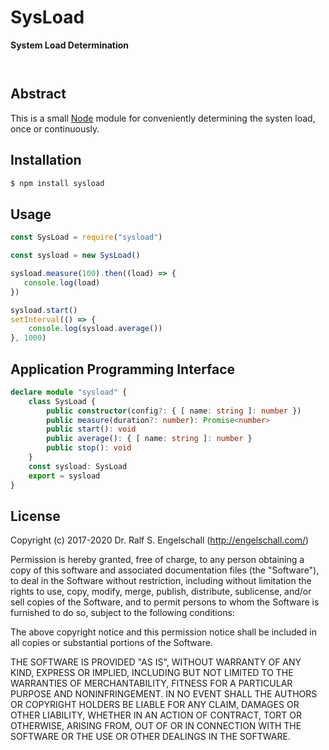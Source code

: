 
SysLoad
=======

**System Load Determination**

<p/>
<img src="https://nodei.co/npm/sysload.png?downloads=true&stars=true" alt=""/>

<p/>
<img src="https://david-dm.org/rse/sysload.png" alt=""/>

Abstract
--------

This is a small [Node](https://nodejs.org/) module for conveniently
determining the systen load, once or continuously.

Installation
------------

```sh
$ npm install sysload
```

Usage
-----

```js
const SysLoad = require("sysload")

const sysload = new SysLoad()

sysload.measure(100).then((load) => {
   console.log(load)
})

sysload.start()
setInterval(() => {
    console.log(sysload.average())
}, 1000)
```

Application Programming Interface
---------------------------------

```ts
declare module "sysload" {
    class SysLoad {
        public constructor(config?: { [ name: string ]: number })
        public measure(duration?: number): Promise<number>
        public start(): void
        public average(): { [ name: string ]: number }
        public stop(): void
    }
    const sysload: SysLoad
    export = sysload
}
```

License
-------

Copyright (c) 2017-2020 Dr. Ralf S. Engelschall (http://engelschall.com/)

Permission is hereby granted, free of charge, to any person obtaining
a copy of this software and associated documentation files (the
"Software"), to deal in the Software without restriction, including
without limitation the rights to use, copy, modify, merge, publish,
distribute, sublicense, and/or sell copies of the Software, and to
permit persons to whom the Software is furnished to do so, subject to
the following conditions:

The above copyright notice and this permission notice shall be included
in all copies or substantial portions of the Software.

THE SOFTWARE IS PROVIDED "AS IS", WITHOUT WARRANTY OF ANY KIND,
EXPRESS OR IMPLIED, INCLUDING BUT NOT LIMITED TO THE WARRANTIES OF
MERCHANTABILITY, FITNESS FOR A PARTICULAR PURPOSE AND NONINFRINGEMENT.
IN NO EVENT SHALL THE AUTHORS OR COPYRIGHT HOLDERS BE LIABLE FOR ANY
CLAIM, DAMAGES OR OTHER LIABILITY, WHETHER IN AN ACTION OF CONTRACT,
TORT OR OTHERWISE, ARISING FROM, OUT OF OR IN CONNECTION WITH THE
SOFTWARE OR THE USE OR OTHER DEALINGS IN THE SOFTWARE.

